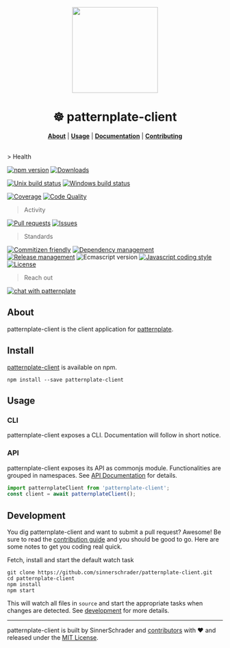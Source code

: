 <div align="center">
  <a href="https://github.com/sinnerschrader/patternplate">
    <img width="200" src="https://cdn.rawgit.com/sinnerschrader/patternplate-client/next/patternplate.svg" />
  </a>
</div>
<h1 align="center">☸ patternplate-client</h1>
<p align="center">
  <b><a href="#about">About</a></b> | <b><a href="#usage">Usage</a></b> | <b><a href="./documentation/readme.md">Documentation</a></b> | <b><a href="./contributing.md">Contributing</a></b>
</p>
<br />
> Health

[![npm version][npm-image]][npm-url] [![Downloads][npm-dl-image]][npm-url]

[![Unix build status][ci-image]][ci-url] [![Windows build status][appveyor-image]][appveyor-url]

[![Coverage][coverage-image]][coverage-url] [![Code Quality][climate-image]][climate-url]

> Activity

[![Pull requests][pr-image]][pr-url] [![Issues][issue-image]][issue-url]

> Standards

[![Commitizen friendly][commitizen-image]][commitizen-url] [![Dependency management][dependency-manager-image]][dependency-manager-url] [![Release management][release-manager-image]][release-manager-url]
![Ecmascript version][ecma-image] [![Javascript coding style][codestyle-image]][codestyle-url] [![License][license-image]][license-url]

> Reach out

[![chat with patternplate][gitter-image]][gitter-url]

## About
patternplate-client is the client application for [patternplate][patternplate-url].

## Install
[patternplate-client](npm-url) is available on npm.
```
npm install --save patternplate-client
```

## Usage
### CLI
patternplate-client exposes a CLI. Documentation will follow in short notice.

### API
patternplate-client exposes its API as commonjs module. Functionalities are grouped in namespaces.
See [API Documentation](./documentation/api.md) for details.

```js
import patternplateClient from 'patternplate-client';
const client = await patternplateClient();
```

## Development
You dig patternplate-client and want to submit a pull request? Awesome!
Be sure to read the [contribution guide](./contributing.md) and you should be good to go.
Here are some notes to get you coding real quick.

Fetch, install and start the default watch task
```
git clone https://github.com/sinnerschrader/patternplate-client.git
cd patternplate-client
npm install
npm start
```
This will watch all files in `source` and start the appropriate tasks when changes are detected.
See [development](./documentation/development.md) for more details.

---
patternplate-client is built by SinnerSchrader and [contributors](./documentation/contributors.md) with :heart:
and released under the [MIT License](./license.md).

[npm-url]: https://www.npmjs.org/package/patternplate-client
[npm-image]: https://img.shields.io/npm/v/patternplate-client.svg?style=flat-square
[npm-dl-image]: http://img.shields.io/npm/dm/patternplate-client.svg?style=flat-square

[ci-url]: https://travis-ci.org/sinnerschrader/patternplate-client
[ci-image]: https://img.shields.io/travis/sinnerschrader/patternplate-client/next.svg?style=flat-square
[appveyor-url]: https://ci.appveyor.com/project/sinnerschrader/patternplate-client
[appveyor-image]: https://img.shields.io/appveyor/ci/sinnerschrader/patternplate-client/next.svg?style=flat-square

[coverage-url]: https://coveralls.io/r/sinnerschrader/patternplate-client
[coverage-image]: https://img.shields.io/coveralls/sinnerschrader/patternplate-client.svg?style=flat-square
[climate-url]: https://codeclimate.com/github/sinnerschrader/patternplate-client
[climate-image]: https://img.shields.io/codeclimate/github/sinnerschrader/patternplate-client.svg?style=flat-square

[pr-url]: http://issuestats.com/github/sinnerschrader/patternplate-client
[pr-image]: http://issuestats.com/github/sinnerschrader/patternplate-client/badge/pr?style=flat-square
[issue-url]: https://github.com/sinnerschrader/patternplate/issues
[issue-image]: http://issuestats.com/github/sinnerschrader/patternplate/badge/issue?style=flat-square

[dependency-manager-image]: https://img.shields.io/badge/tracks%20with-greenkeeper-3989c9.svg?style=flat-square
[dependency-manager-url]: https://github.com/greenkeeperio/greenkeeper
[release-manager-image]: https://img.shields.io/badge/releases%20with-semantic--release-3989c9.svg?style=flat-square
[release-manager-url]: https://github.com/semantic-release/semantic-release
[buildsystem-url]: https://github.com/flyjs/fly
[ecma-image]: https://img.shields.io/badge/babel%20stage-0-3989c9.svg?style=flat-square
[codestyle-url]: https://github.com/sindresorhus/xo
[codestyle-image]: https://img.shields.io/badge/code%20style-xo-3989c9.svg?style=flat-square
[license-url]: ./license.md
[license-image]: https://img.shields.io/badge/license-MIT-3989c9.svg?style=flat-square
[commitizen-url]: http://commitizen.github.io/cz-cli/
[commitizen-image]: https://img.shields.io/badge/commitizen-friendly-3989c9.svg?style=flat-square

[gitter-image]: https://img.shields.io/badge/gitter-join%20chat-3989c9.svg?style=flat-square
[gitter-url]: https://gitter.im/sinnerschrader/patternplate

[patternplate-url]: https://github.com/sinnerschrader/patternplate
